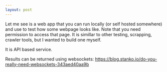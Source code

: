 ```yaml
---
layout: post
---
```


Let me see is a web app that you can run locally (or self hosted somewhere) and
use to test how some webpage looks like.
Note that you need permission to access that page.
It is simillar to other testing, scrapping, crawler tools, but I wanted to build
one myself.

It is API based service.

Results can be returned using websockets:
https://blog.stanko.io/do-you-really-need-websockets-343aed40aa9b
